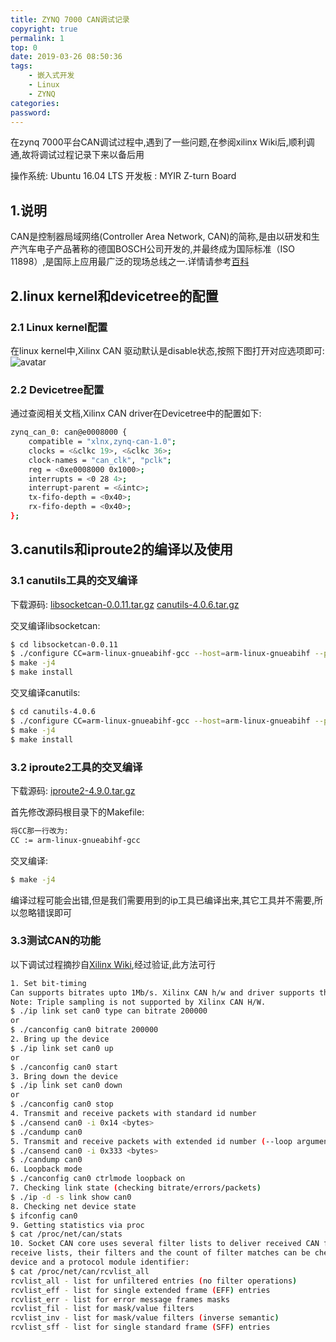 ```yaml
---
title: ZYNQ 7000 CAN调试记录
copyright: true
permalink: 1
top: 0
date: 2019-03-26 08:50:36
tags:
    - 嵌入式开发
    - Linux
    - ZYNQ
categories:
password:
---
```


在zynq 7000平台CAN调试过程中,遇到了一些问题,在参阅xilinx Wiki后,顺利调通,故将调试过程记录下来以备后用

操作系统: Ubuntu 16.04 LTS
开发板  : MYIR Z-turn Board

<!-- more -->

## 1.说明
CAN是控制器局域网络(Controller Area Network, CAN)的简称,是由以研发和生产汽车电子产品著称的德国BOSCH公司开发的,并最终成为国际标准（ISO 11898）,是国际上应用最广泛的现场总线之一.详情请参考[百科](https://baike.baidu.com/item/CAN%E6%80%BB%E7%BA%BF/297754?fr=aladdin)

## 2.linux kernel和devicetree的配置
### 2.1 Linux kernel配置
在linux kernel中,Xilinx CAN 驱动默认是disable状态,按照下图打开对应选项即可:
![avatar](../../../../images/Xilinx_CAN_Kernel_config.png)

### 2.2 Devicetree配置
通过查阅相关文档,Xilinx CAN driver在Devicetree中的配置如下:
```bash
zynq_can_0: can@e0008000 {
    compatible = "xlnx,zynq-can-1.0";
    clocks = <&clkc 19>, <&clkc 36>;
    clock-names = "can_clk", "pclk";
    reg = <0xe0008000 0x1000>;
    interrupts = <0 28 4>;
    interrupt-parent = <&intc>;
    tx-fifo-depth = <0x40>;
    rx-fifo-depth = <0x40>;
};
```

## 3.canutils和iproute2的编译以及使用
### 3.1 canutils工具的交叉编译
下载源码:
[libsocketcan-0.0.11.tar.gz](https://public.pengutronix.de/software/libsocketcan/libsocketcan-0.0.11.tar.bz2)
[canutils-4.0.6.tar.gz](https://public.pengutronix.de/software/socket-can/canutils/v4.0/canutils-4.0.6.tar.bz2)

交叉编译libsocketcan:
```bash
$ cd libsocketcan-0.0.11
$ ./configure CC=arm-linux-gnueabihf-gcc --host=arm-linux-gnueabihf --prefix=$(pwd)/install
$ make -j4
$ make install
```

交叉编译canutils:
```bash
$ cd canutils-4.0.6
$ ./configure CC=arm-linux-gnueabihf-gcc --host=arm-linux-gnueabihf --prefix=$(pwd)/install libsocketcan_LIBS=-lsocketcan LDFLAGS="-L/home/Codes/libsocketcan-0.0.11/install/lib/" libsocketcan_CFLAGS="-I/home/Codeslibsocketcan-0.0.11/install/include/"
$ make -j4
$ make install
```

### 3.2 iproute2工具的交叉编译

下载源码:
[iproute2-4.9.0.tar.gz](https://mirrors.edge.kernel.org/pub/linux/utils/net/iproute2/iproute2-4.9.0.tar.gz)

首先修改源码根目录下的Makefile:
```bash
将CC那一行改为:
CC := arm-linux-gnueabihf-gcc
```

交叉编译:
```bash
$ make -j4
```
编译过程可能会出错,但是我们需要用到的ip工具已编译出来,其它工具并不需要,所以忽略错误即可

### 3.3测试CAN的功能
以下调试过程摘抄自[Xilinx Wiki](https://xilinx-wiki.atlassian.net/wiki/spaces/A/pages/18842496/Linux+CAN+driver),经过验证,此方法可行
```bash
1. Set bit-timing
Can supports bitrates upto 1Mb/s. Xilinx CAN h/w and driver supports these bit rates
Note: Triple sampling is not supported by Xilinx CAN H/W. 
$ ./ip link set can0 type can bitrate 200000
or
$ ./canconfig can0 bitrate 200000
2. Bring up the device
$ ./ip link set can0 up
or
$ ./canconfig can0 start
3. Bring down the device
$ ./ip link set can0 down
or
$ ./canconfig can0 stop
4. Transmit and receive packets with standard id number
$ ./cansend can0 -i 0x14 <bytes>
$ ./candump can0
5. Transmit and receive packets with extended id number (--loop argument here)
$ ./cansend can0 -i 0x333 <bytes>
$ ./candump can0
6. Loopback mode
$ ./canconfig can0 ctrlmode loopback on 
7. Checking link state (checking bitrate/errors/packets)
$ ./ip -d -s link show can0
8. Checking net device state
$ ifconfig can0
9. Getting statistics via proc
$ cat /proc/net/can/stats
10. Socket CAN core uses several filter lists to deliver received CAN frames to CAN protocol modules. These
receive lists, their filters and the count of filter matches can be checked in the appropriate receive list. All entries contain the
device and a protocol module identifier:
$ cat /proc/net/can/rcvlist_all
rcvlist_all - list for unfiltered entries (no filter operations)
rcvlist_eff - list for single extended frame (EFF) entries
rcvlist_err - list for error message frames masks
rcvlist_fil - list for mask/value filters
rcvlist_inv - list for mask/value filters (inverse semantic)
rcvlist_sff - list for single standard frame (SFF) entries
```